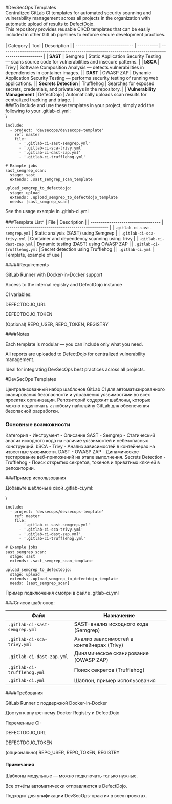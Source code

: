 #DevSecOps Templates
\
Centralized GitLab CI templates for automated security scanning and vulnerability management across all projects in the organization with automatic upload of results to DefectDojo.\
This repository provides reusable CI/CD templates that can be easily included in other GitLab pipelines to enforce secure development practices.\
\
| Category                     | Tool       | Description                                                                                        |
| ---------------------------- | ---------- | -------------------------------------------------------------------------------------------------- |
| **SAST**                     | Semgrep    | Static Application Security Testing — scans source code for vulnerabilities and insecure patterns. |
| **bSCA**                      | Trivy      | Software Composition Analysis — detects vulnerabilities in dependencies in container images.      |
| **DAST**                     | OWASP ZAP  | Dynamic Application Security Testing — performs security testing of running web applications.      |
| **Secrets Detection**        | Trufflehog | Searches for exposed secrets, credentials, and private keys in the repository.                     |
| **Vulnerability Management** | DefectDojo | Automatically uploads scan results for centralized tracking and triage.                            |
\
###To include and use these templates in your project, simply add the following to your .gitlab-ci.yml:\
\
```
include:
  - project: 'devsecops/devsecops-template'
    ref: master
    file:
      - '.gitlab-ci-sast-semgrep.yml'
      - '.gitlab-ci-sca-trivy.yml'
      - '.gitlab-ci-dast-zap.yml'
      - '.gitlab-ci-trufflehog.yml'

# Example jobs
sast_semgrep_scan:
  stage: sast
  extends: .sast_semgrep_scan_template

upload_semgrep_to_defectdojo:
  stage: upload
  extends: .upload_semgrep_to_defectdojo_template
  needs: [sast_semgrep_scan]
```
See the usage example in .gitlab-ci.yml\
\
###Template List^
| File                               | Description                                        |
| ---------------------------------- | -------------------------------------------------- |
| `.gitlab-ci-sast-semgrep.yml`      | Static analysis (SAST) using Semgrep               |
| `.gitlab-ci-sca-trivy.yml`         | Container and dependency scanning using Trivy      |
| `.gitlab-ci-dast-zap.yml`          | Dynamic testing (DAST) using OWASP ZAP             |
| `.gitlab-ci-trufflehog.yml`        | Secret detection using Trufflehog                  |
| `.gitlab-ci.yml`                   | Template, example of use                           |

#####Requirements

GitLab Runner with Docker-in-Docker support

Access to the internal registry and DefectDojo instance

CI variables:

DEFECTDOJO_URL

DEFECTDOJO_TOKEN

(Optional) REPO_USER, REPO_TOKEN, REGISTRY

####Notes

Each template is modular — you can include only what you need.

All reports are uploaded to DefectDojo for centralized vulnerability management.

Ideal for integrating DevSecOps best practices across all projects.


#DevSecOps Templates

Централизованный набор шаблонов GitLab CI для автоматизированного сканирования безопасности и управления уязвимостями во всех проектах организации.
Репозиторий содержит шаблоны, которые можно подключать к любому пайплайну GitLab для обеспечения безопасной разработки.

### Основные возможности
Категория	- Инструмент -	Описание
SAST	- Semgrep	- Статический анализ исходного кода на наличие уязвимостей и небезопасных конструкций.
bSCA	- Trivy	- Анализ зависимостей в контейнерах на известные уязвимости.
DAST	- OWASP ZAP	- Динамическое тестирование веб-приложений на этапе выполнения.
Secrets Detection	- Trufflehog	- Поиск открытых секретов, токенов и приватных ключей в репозитории.

###Пример использования

Добавьте шаблоны в свой .gitlab-ci.yml:

\
```
include:
  - project: 'devsecops/devsecops-template'
    ref: master
    file:
      - '.gitlab-ci-sast-semgrep.yml'
      - '.gitlab-ci-sca-trivy.yml'
      - '.gitlab-ci-dast-zap.yml'
      - '.gitlab-ci-trufflehog.yml'

# Example jobs
sast_semgrep_scan:
  stage: sast
  extends: .sast_semgrep_scan_template

upload_semgrep_to_defectdojo:
  stage: upload
  extends: .upload_semgrep_to_defectdojo_template
  needs: [sast_semgrep_scan]
```
Пример подключения смотри в файле .gitlab-ci.yml

###Список шаблонов:

| Файл                               | Назначение                                |
| ---------------------------------- | ----------------------------------------- |
| `.gitlab-ci-sast-semgrep.yml`      | SAST-анализ исходного кода (Semgrep)      |
| `.gitlab-ci-sca-trivy.yml`         | Анализ зависимостей в контейнерах (Trivy) |
| `.gitlab-ci-dast-zap.yml`          | Динамическое сканирование (OWASP ZAP)     |
| `.gitlab-ci-trufflehog.yml`        | Поиск секретов (Trufflehog)               |
| `.gitlab-ci.yml`                   | Шаблон, пример использования              |


####Требования

GitLab Runner с поддержкой Docker-in-Docker

Доступ к внутреннему Docker Registry и DefectDojo

Переменные CI:

DEFECTDOJO_URL

DEFECTDOJO_TOKEN

(опционально) REPO_USER, REPO_TOKEN, REGISTRY

#### Примечания

Шаблоны модульные — можно подключать только нужные.

Все отчёты автоматически отправляются в DefectDojo.

Подходит для унификации DevSecOps-практик в всех проектах.
